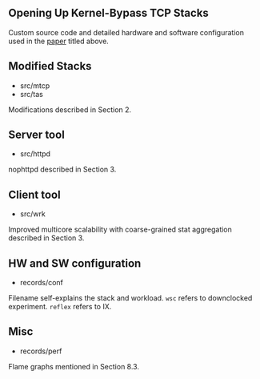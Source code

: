 ## Opening Up Kernel-Bypass TCP Stacks

Custom source code and detailed hardware and software configuration 
used in the
[paper](https://www.usenix.org/conference/atc25/presentation/awamoto)
titled above.

## Modified Stacks
- src/mtcp
- src/tas

Modifications described in Section 2.

## Server tool
- src/httpd

nophttpd described in Section 3.

## Client tool
- src/wrk

Improved multicore scalability with coarse-grained stat aggregation described in
Section 3.

## HW and SW configuration
- records/conf 

Filename self-explains the stack and workload.
`wsc` refers to downclocked experiment.
`reflex` refers to IX.

## Misc
- records/perf

Flame graphs mentioned in Section 8.3.
